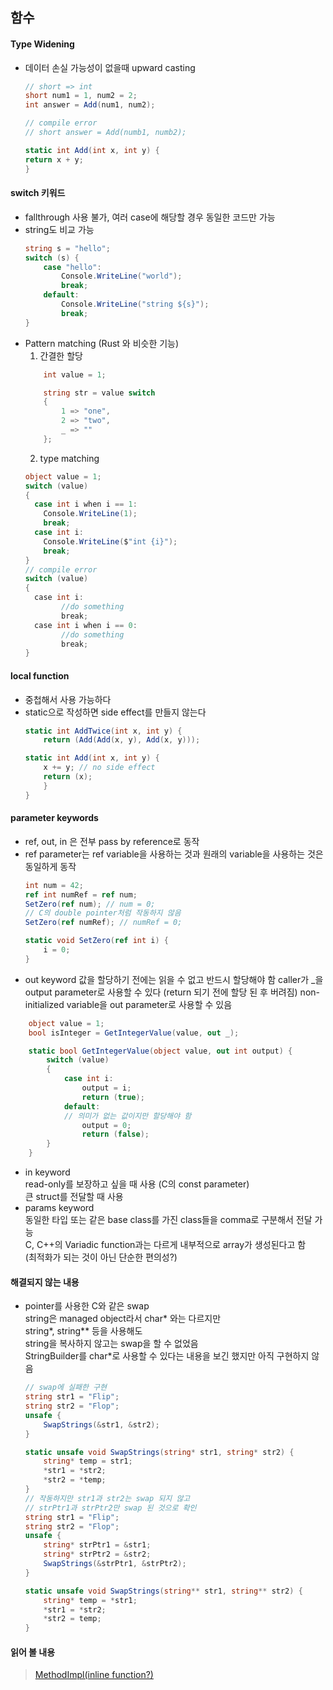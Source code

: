 ## 함수

#### Type Widening
- 데이터 손실 가능성이 없을때 upward casting   
    ```C#
  // short => int
  short num1 = 1, num2 = 2;
  int answer = Add(num1, num2);

  // compile error 
  // short answer = Add(numb1, numb2);

  static int Add(int x, int y) {
    return x + y;
  }
    ```
#### switch 키워드
- fallthrough 사용 불가, 여러 case에 해당할 경우 동일한 코드만 가능
- string도 비교 가능
    ```C#
	string s = "hello";
	switch (s) {
		case "hello":
			Console.WriteLine("world");
			break;
		default:
			Console.WriteLine("string ${s}");
			break;
	}
    ```
- Pattern matching (Rust 와 비슷한 기능)   
    1. 간결한 할당
    ```C#
		int value = 1;

		string str = value switch
		{
			1 => "one",
			2 => "two",
			_ => ""
		};
    ```
    2. type matching    
    ```C#
    object value = 1;
    switch (value)
    {
      case int i when i == 1:
        Console.WriteLine(1);
        break;
      case int i:
        Console.WriteLine($"int {i}");
        break;
    }
    // compile error
    switch (value)
    {
      case int i:
            //do something
            break;
      case int i when i == 0:
            //do something
            break;
    }
    ```   
#### local function
- 중첩해서 사용 가능하다
- static으로 작성하면 side effect를 만들지 않는다
	```C#
	static int AddTwice(int x, int y) {
        return (Add(Add(x, y), Add(x, y)));

    static int Add(int x, int y) {
        x += y; // no side effect
        return (x);
        }
    }
    ```
#### parameter keywords
- ref, out, in 은 전부 pass by reference로 동작
- ref parameter는 ref variable을 사용하는 것과 
  원래의 variable을 사용하는 것은 동일하게 동작
	```C#
	int num = 42;
	ref int numRef = ref num;
	SetZero(ref num); // num = 0;
	// C의 double pointer처럼 작동하지 않음
	SetZero(ref numRef); // numRef = 0;
	
	static void SetZero(ref int i) {
		i = 0;
	}
	```
- out keyword 
  값을 할당하기 전에는 읽을 수 없고 반드시 할당해야 함
  caller가 \_을 output parameter로 사용할 수 있다 
  (return 되기 전에 할당 된 후 버려짐)
	 non-initialized variable을 out parameter로 사용할 수 있음 
```C#
	object value = 1;
	bool isInteger = GetIntegerValue(value, out _);

	static bool GetIntegerValue(object value, out int output) {
		switch (value)
		{
			case int i: 
				output = i;
				return (true);
			default:
			// 의미가 없는 값이지만 할당해야 함
				output = 0;
				return (false);
		}
	}
```
- in keyword   
  read-only를 보장하고 싶을 때 사용 (C의 const parameter)   
  큰 struct를 전달할 때 사용   
- params keyword   
  동일한 타입 또는 같은 base class를 가진 class들을 comma로 구분해서 전달 가능   
  C, C++의 Variadic function과는 다르게 내부적으로 array가 생성된다고 함   
  (최적화가 되는 것이 아닌 단순한 편의성?)
  

#### 해결되지 않는 내용
- pointer를 사용한 C와 같은 swap   
  string은 managed object라서 char\* 와는 다르지만    
  string\*, string\*\* 등을 사용해도   
  string을 복사하지 않고는 swap을 할 수 없었음   
  StringBuilder를 char\*로 사용할 수 있다는 내용을 보긴 했지만 아직 구현하지 않음   
    ```C#
    // swap에 실패한 구현 
	string str1 = "Flip";
	string str2 = "Flop";
	unsafe {
		SwapStrings(&str1, &str2);
	}

	static unsafe void SwapStrings(string* str1, string* str2) {
		string* temp = str1;
		*str1 = *str2;
		*str2 = *temp;
	}
    // 작동하지만 str1과 str2는 swap 되지 않고
    // strPtr1과 strPtr2만 swap 된 것으로 확인
	string str1 = "Flip";
	string str2 = "Flop";
	unsafe {
		string* strPtr1 = &str1;
		string* strPtr2 = &str2;
		SwapStrings(&strPtr1, &strPtr2);
	}

	static unsafe void SwapStrings(string** str1, string** str2) {
		string* temp = *str1;
		*str1 = *str2;
		*str2 = temp;
	}
    ```

#### 읽어 볼 내용
>[MethodImpl(inline function?)](https://learn.microsoft.com/en-us/dotnet/api/system.runtime.compilerservices.methodimplattribute?view=net-9.0)
